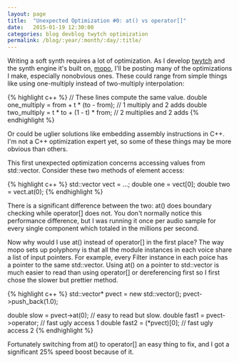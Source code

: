 ```yaml
---
layout: page
title:  "Unexpected Optimization #0: at() vs operator[]"
date:   2015-01-19 12:30:00
categories: blog devblog twytch optimization
permalink: /blog/:year/:month/:day/:title/
---
```

Writing a soft synth requires a lot of optimization. As I develop
[twytch][twytch] and the synth engine it's built on, [mopo][mopo], I'll be
posting many of the optimizations I make, especially nonobvious ones. These
could range from simple things like using one-multiply instead of
two-multiply interpolation:

{% highlight c++ %}
// These lines compute the same value.
double one_multiply = from + t * (to - from);  // 1 multiply and 2 adds
double two_multiply = t * to + (1 - t) * from; // 2 multiplies and 2 adds
{% endhighlight %}

Or could be uglier solutions like embedding assembly instructions in C++.
I'm not a C++ optimization expert yet, so some of these things may be more
obvious than others.

This first unexpected optimization concerns accessing values from std::vector.
Consider these two methods of element access:

{% highlight c++ %}
std::vector<double> vect = ...;
double one = vect[0];
double two = vect.at(0);
{% endhighlight %}

There is a significant difference between the two: at() does boundary checking
while operator[] does not. You don't normally notice this performance
difference, but I was running it once per audio sample for every single
component which totaled in the millions per second.

Now why would I use at() instead of operator[] in
the first place? The way mopo sets up polyphony is that all the module
instances in each voice share a list of input pointers. For example, every
Filter instance in each poice has a pointer to the same std::vector. Using at()
on a pointer to std::vector is much easier to read than using operator[] or
dereferencing first so I first chose the slower but prettier method.

{% highlight c++ %}
std::vector<double>* pvect = new std::vector<double>();
pvect->push_back(1.0);

double slow = pvect->at(0);          // easy to read but slow.
double fast1 = pvect->operator[](0); // fast ugly access 1
double fast2 = (*pvect)[0];          // fast ugly access 2
{% endhighlight %}

Fortunately switching from at() to operator[] an easy thing to fix, and I got a
significant 25% speed boost because of it.

[twytch]:      https://github.com/mtytel/twytch
[mopo]:        https://github.com/mtytel/mopo
